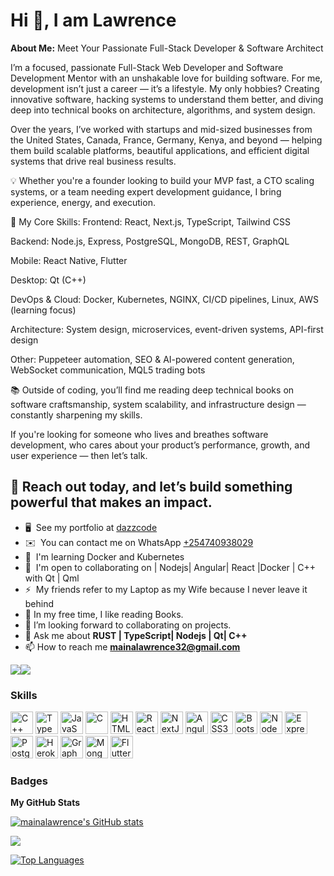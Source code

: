 Hi 👋, I am Lawrence
===============================
**About Me:**
Meet Your Passionate Full-Stack Developer & Software Architect

I’m a focused, passionate Full-Stack Web Developer and Software Development Mentor with an unshakable love for building software. For me, development isn’t just a career — it’s a lifestyle. My only hobbies? Creating innovative software, hacking systems to understand them better, and diving deep into technical books on architecture, algorithms, and system design.

Over the years, I’ve worked with startups and mid-sized businesses from the United States, Canada, France, Germany, Kenya, and beyond — helping them build scalable platforms, beautiful applications, and efficient digital systems that drive real business results.

💡 Whether you're a founder looking to build your MVP fast, a CTO scaling systems, or a team needing expert development guidance, I bring experience, energy, and execution.

🔧 My Core Skills:
Frontend: React, Next.js, TypeScript, Tailwind CSS

Backend: Node.js, Express, PostgreSQL, MongoDB, REST, GraphQL

Mobile: React Native, Flutter

Desktop: Qt (C++)

DevOps & Cloud: Docker, Kubernetes, NGINX, CI/CD pipelines, Linux, AWS (learning focus)

Architecture: System design, microservices, event-driven systems, API-first design

Other: Puppeteer automation, SEO & AI-powered content generation, WebSocket communication, MQL5 trading bots

📚 Outside of coding, you’ll find me reading deep technical books on software craftsmanship, system scalability, and infrastructure design — constantly sharpening my skills.

If you're looking for someone who lives and breathes software development, who cares about your product’s performance, growth, and user experience — then let’s talk.

📩 Reach out today, and let’s build something powerful that makes an impact.
----------------------------------------------
* 🖥️  See my portfolio at [dazzcode](https://dazzcode-website.vercel.app)
* ✉️  You can contact me on WhatsApp [+254740938029](https://wa.link/0xdff7)
* 🧠  I'm learning Docker and Kubernetes
* 🤝  I'm open to collaborating on | Nodejs| Angular| React |Docker | C++ with Qt | Qml
* ⚡  My friends refer to my Laptop as my Wife because I never leave it behind 
* 📙 In my free time, I like reading Books.
* 🤝 I’m looking forward to collaborating on projects.
* 💬 Ask me about **RUST | TypeScript| Nodejs | Qt| C++**
* 📫 How to reach me **mainalawrence32@gmail.com**



<a href="https://www.github.com/mainalawrence" target="_blank" rel="noreferrer"><img
src="https://img.shields.io/github/followers/mainalawrence?logo=github&style=for-the-badge&color=0891b2&labelColor=1c1917" /></a><a href="https://www.twitter.com/Lawrenc98672279" target="_blank" rel="noreferrer"><img
src="https://img.shields.io/twitter/follow/Lawrenc98672279?logo=twitter&style=for-the-badge&color=0891b2&labelColor=1c1917"
/></a>

### Skills


<p align="left">
<a href="https://docs.microsoft.com/en-us/cpp/?view=msvc-170" target="_blank" rel="noreferrer"><img src="https://raw.githubusercontent.com/danielcranney/readme-generator/main/public/icons/skills/cplusplus-colored.svg" width="36" height="36" alt="C++" /></a>
<a href="https://www.typescriptlang.org/" target="_blank" rel="noreferrer"><img src="https://raw.githubusercontent.com/danielcranney/readme-generator/main/public/icons/skills/typescript-colored.svg" width="36" height="36" alt="TypeScript" /></a>
<a href="https://developer.mozilla.org/en-US/docs/Web/JavaScript" target="_blank" rel="noreferrer"><img src="https://raw.githubusercontent.com/danielcranney/readme-generator/main/public/icons/skills/javascript-colored.svg" width="36" height="36" alt="JavaScript" /></a>
<a href="https://docs.microsoft.com/en-us/cpp/?view=msvc-170" target="_blank" rel="noreferrer"><img src="https://raw.githubusercontent.com/danielcranney/readme-generator/main/public/icons/skills/c-colored.svg" width="36" height="36" alt="C" /></a>
<a href="https://developer.mozilla.org/en-US/docs/Glossary/HTML5" target="_blank" rel="noreferrer"><img src="https://raw.githubusercontent.com/danielcranney/readme-generator/main/public/icons/skills/html5-colored.svg" width="36" height="36" alt="HTML5" /></a>
<a href="https://reactjs.org/" target="_blank" rel="noreferrer"><img src="https://raw.githubusercontent.com/danielcranney/readme-generator/main/public/icons/skills/react-colored.svg" width="36" height="36" alt="React" /></a>
<a href="https://nextjs.org/docs" target="_blank" rel="noreferrer"><img src="https://raw.githubusercontent.com/danielcranney/readme-generator/main/public/icons/skills/nextjs-colored.svg" width="36" height="36" alt="NextJs" /></a>
<a href="https://angular.io/" target="_blank" rel="noreferrer"><img src="https://raw.githubusercontent.com/danielcranney/readme-generator/main/public/icons/skills/angularjs-colored.svg" width="36" height="36" alt="Angular" /></a>
<a href="https://www.w3.org/TR/CSS/#css" target="_blank" rel="noreferrer"><img src="https://raw.githubusercontent.com/danielcranney/readme-generator/main/public/icons/skills/css3-colored.svg" width="36" height="36" alt="CSS3" /></a>
<a href="https://getbootstrap.com/" target="_blank" rel="noreferrer"><img src="https://raw.githubusercontent.com/danielcranney/readme-generator/main/public/icons/skills/bootstrap-colored.svg" width="36" height="36" alt="Bootstrap" /></a>
<a href="https://nodejs.org/en/" target="_blank" rel="noreferrer"><img src="https://raw.githubusercontent.com/danielcranney/readme-generator/main/public/icons/skills/nodejs-colored.svg" width="36" height="36" alt="NodeJS" /></a>
<a href="https://expressjs.com/" target="_blank" rel="noreferrer"><img src="https://raw.githubusercontent.com/danielcranney/readme-generator/main/public/icons/skills/express-colored.svg" width="36" height="36" alt="Express" /></a>
<a href="https://www.postgresql.org/" target="_blank" rel="noreferrer"><img src="https://raw.githubusercontent.com/danielcranney/readme-generator/main/public/icons/skills/postgresql-colored.svg" width="36" height="36" alt="PostgreSQL" /></a>
<a href="https://www.heroku.com/" target="_blank" rel="noreferrer"><img src="https://raw.githubusercontent.com/danielcranney/readme-generator/main/public/icons/skills/heroku-colored.svg" width="36" height="36" alt="Heroku" /></a>
<a href="https://graphql.org/" target="_blank" rel="noreferrer"><img src="https://raw.githubusercontent.com/danielcranney/readme-generator/main/public/icons/skills/graphql-colored.svg" width="36" height="36" alt="GraphQL" /></a>
<a href="https://www.mongodb.com/" target="_blank" rel="noreferrer"><img src="https://raw.githubusercontent.com/danielcranney/readme-generator/main/public/icons/skills/mongodb-colored.svg" width="36" height="36" alt="MongoDB" /></a>
<a href="https://flutter.dev/" target="_blank" rel="noreferrer"><img src="https://raw.githubusercontent.com/danielcranney/readme-generator/main/public/icons/skills/flutter-colored.svg" width="36" height="36" alt="Flutter" /></a>
</p>




### Badges

<b>My GitHub Stats</b>

<a href="http://www.github.com/mainalawrence"><img src="https://github-readme-stats.vercel.app/api?username=mainalawrence&show_icons=true&hide=stars,issues,&count_private=true&title_color=10b981&text_color=ffffff&icon_color=0891b2&bg_color=1c1917&hide_border=true&show_icons=true" alt="mainalawrence's GitHub stats" /></a>

<a href="http://www.github.com/mainalawrence"><img src="https://github-readme-streak-stats.herokuapp.com/?user=mainalawrence&stroke=ffffff&background=1c1917&ring=10b981&fire=10b981&currStreakNum=ffffff&currStreakLabel=10b981&sideNums=ffffff&sideLabels=ffffff&dates=ffffff&hide_border=true" /></a>



<a href="https://github.com/mainalawrence" align="left"><img src="https://github-readme-stats.vercel.app/api/top-langs/?username=mainalawrence&langs_count=10&title_color=10b981&text_color=ffffff&icon_color=0891b2&bg_color=1c1917&hide_border=true&locale=en&custom_title=Top%20%Languages" alt="Top Languages" /></a>
